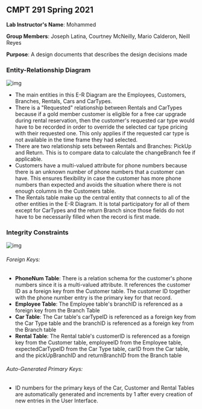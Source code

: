 ## CMPT 291 Spring 2021

**Lab Instructor's Name**: Mohammed

**Group Members**: Joseph Latina, Courtney McNeilly, Mario Calderon, Neill Reyes

**Purpose**: A design documents that describes the design decisions made



### Entity-Relationship Diagram

![img](https://i.imgur.com/4e2icQK.png)

- The main entities in this E-R Diagram are the Employees, Customers, Branches, Rentals, Cars and CarTypes.
- There is a "Requested" relationship between Rentals and CarTypes because if a gold member customer is eligible for a free car upgrade during rental reservation, then the customer's requested car type would have to be recorded in order to override the selected car type pricing with their requested one. This only applies if the requested car type is not available in the time frame they had selected.
- There are two relationship sets between Rentals and Branches: PickUp and Return. This is to compare data to calculate the changeBranch fee if applicable.
- Customers have a multi-valued attribute for phone numbers because there is an unknown number of phone numbers that a customer can have. This ensures flexibility in case the customer has more phone numbers than expected and avoids the situation where there is not enough columns in the Customers table.
- The Rentals table make up the central entity that connects to all of the other entities in the E-R Diagram. It is total participatory for all of them except for CarTypes and the return Branch since those fields do not have to be necessarily filled when the record is first made.

### Integrity Constraints

![img](https://i.imgur.com/eM8OfSs.png)

###### Foreign Keys:

- **PhoneNum Table**: There is a relation schema for the customer's phone numbers since it is a multi-valued attribute. It references the customer ID as a foreign key from the Customer table. The customer ID together with the phone number entry is the primary key for that record.
- **Employee Table**: The Employee table's branchID is referenced as a foreign key from the Branch Table
- **Car Table**: The Car table's carTypeID is referenced as a foreign key from the Car Type table and the branchID is referenced as a foreign key from the Branch table
- **Rental Table**: The Rental table's customerID is referenced as a foreign key from the Customer table, employeeID from the Employee table, expectedCarTypeID from the Car Type table, carID from the Car table, and the pickUpBranchID and returnBranchID from the Branch table

###### Auto-Generated Primary Keys:

- ID numbers for the primary keys of the Car, Customer and Rental Tables are automatically generated and increments by 1 after every creation of new entries in the User Interface. 
